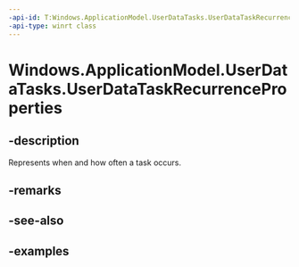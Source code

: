 ```yaml
---
-api-id: T:Windows.ApplicationModel.UserDataTasks.UserDataTaskRecurrenceProperties
-api-type: winrt class
---
```


<!-- Class syntax.
public class UserDataTaskRecurrenceProperties
-->

# Windows.ApplicationModel.UserDataTasks.UserDataTaskRecurrenceProperties

## -description
Represents when and how often a task occurs.

## -remarks

## -see-also

## -examples
